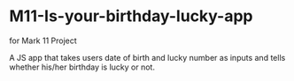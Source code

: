 # M11-Is-your-birthday-lucky-app

for Mark 11 Project

A JS app that takes users date of birth and lucky number as inputs and tells whether his/her birthday is lucky or not.
